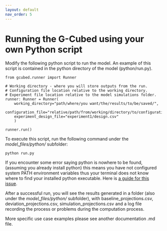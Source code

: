 ```yaml
---
layout: default
nav_order: 5
---
```

# Running the G-Cubed using your own Python script

Modify the following python script to run the model. An example of this script is contained in the python directory of the model (python/run.py).

```
from gcubed.runner import Runner

# Working directory - where you will store outputs from the run.
# Configuration file location relative to the working directory.
# Experiment file location relative to the model simulations folder.
runner: Runner = Runner(
    working_directory="path/where/you want/the/results/to/be/saved/",
    configuration_file="relative/path/from/working/directory/to/configuration2R164.csv", 
    experiment_design_file="experiment1/design.csv"
    )

runner.run()
```

To execute this script, run the following command under the *model_files/python/* subfolder:
  ```
python run.py
  ```
If you encounter some error saying python is nowhere to be found, (assuming you already install python) this means you have not configured system PATH environment variables thus your terminal does not know where to find your installed python executable. Here is [a guide for this issue](https://stackoverflow.com/questions/6318156/adding-python-to-path-on-windows).

After a successful run, you will see the results generated in a folder (also under the *model_files/python/* subfolder), with baseline_projections.csv, deviation_projections.csv, simulation_projections.csv and a log file recording the process or problems during the computation process.

More specific use case examples please see another documentation .md file.
